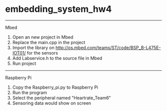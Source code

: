 # embedding_system_hw4
------------------------------------------------------------
Mbed
1. Open an new project in Mbed
2. Replace the main.cpp in the project
3. Import the library on http://os.mbed.com/teams/ST/code/BSP_B-L475E-IOT01/ for the sensors
4. Add Labservice.h to the source file in Mbed
5. Run project
------------------------------------------------------------
Raspberry Pi
1. Copy the Raspberry_pi.py to Raspberry Pi
2. Run the program
3. Select the peripheral named "Heartrate_Team6"
4. Sensoring data would show on screen
